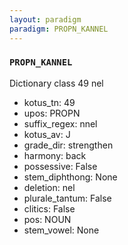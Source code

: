 ```yaml
---
layout: paradigm
paradigm: PROPN_KANNEL
---
```

### ` PROPN_KANNEL `

Dictionary class 49 nel
* kotus_tn: 49
* upos: PROPN
* suffix_regex: nnel
* kotus_av: J
* grade_dir: strengthen
* harmony: back
* possessive: False
* stem_diphthong: None
* deletion: nel
* plurale_tantum: False
* clitics: False
* pos: NOUN
* stem_vowel: None
